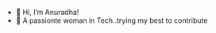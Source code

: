- 👋 Hi, I’m Anuradha!
- 👀 A passionte woman in Tech..trying  my best to contribute


<!---
anuradhakul/anuradhakul is a ✨ special ✨ repository because its `README.md` (this file) appears on your GitHub profile.
You can click the Preview link to take a look at your changes.
--->
